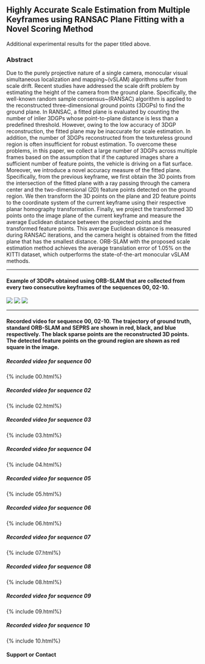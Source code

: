 ## Highly Accurate Scale Estimation from Multiple Keyframes using RANSAC Plane Fitting with a Novel Scoring Method
Additional experimental results for the paper titled above.
### Abstract
Due to the purely projective nature of a single camera, monocular visual simultaneous localization and mapping~(vSLAM) algorithms suffer from scale drift. Recent studies have addressed the scale drift problem by estimating the height of the camera from the ground plane. Specifically, the well-known random sample consensus~(RANSAC) algorithm is applied to the reconstructed three-dimensional ground points (3DGPs) to find the ground plane. In RANSAC, a fitted plane is evaluated by counting the number of inlier 3DGPs whose point-to-plane distance is less than a predefined threshold. However, owing to the low accuracy of 3DGP reconstruction, the fitted plane may be inaccurate for scale estimation. In addition, the number of 3DGPs reconstructed from the textureless ground region is often insufficient for robust estimation. To overcome these problems, in this paper, we collect a large number of 3DGPs across multiple frames based on the assumption that if the captured images share a sufficient number of feature points, the vehicle is driving on a flat surface. Moreover, we introduce a novel accuracy measure of the fitted plane. Specifically, from the previous keyframe, we first obtain the 3D points from the intersection of the fitted plane with a ray passing through the camera center and the two-dimensional (2D) feature points detected on the ground region. We then transform the 3D points on the plane and 2D feature points to the coordinate system of the current keyframe using their respective planar homography transformation. Finally, we project the transformed 3D points onto the image plane of the current keyframe and measure the average Euclidean distance between the projected points and the transformed feature points. This average Euclidean distance is measured during RANSAC iterations, and the camera height is obtained from the fitted plane that has the smallest distance. ORB-SLAM with the proposed scale estimation method achieves the average translation error of 1.05\% on the KITTI dataset, which outperforms the state-of-the-art monocular vSLAM methods.

*****************************************************************************************
#### Example of 3DGPs obtained using ORB-SLAM that are collected from every two consecutive keyframes of the sequences 00, 02-10.
![](https://lh3.googleusercontent.com/pw/ACtC-3fF2kNN3AloZtJL7WUNLrXU3m3hnMVqrbuAP7O3YZCQ8qZ-etnHLO-xzA85UPTG_6sxCnL0XBG-yf5nZPw1cinr8sfuac-KAJlGJUn0ynTF0S9P3D3d0Wsb-XYehVqqFBx6cG_-BH6PeBfMyLj55cEg=w692-h999-no?authuser=0)
![](https://lh3.googleusercontent.com/pw/ACtC-3coiSD0Vc042L6Xjedv5_wcUOzg8vJh1P4zC22qDW-CocOxg1qThIqu4zt0y-vWrPnYIQuUWB6Xx5rZfkEIcgb8MVZ0o580HY9vzHCu1kLohSgsiazcHfmy4-xp1SBtbAnHBRbNIAiAELPp4LeWIxlp=w692-h999-no?authuser=0)
![](https://lh3.googleusercontent.com/pw/ACtC-3cL6jARFE6vP4At_3uRc8KfNy_5b7NkC_5hNeYngUDK88K4_NHnmFHi2ctiMk_7CCuwHQN21HlfC87khqbKWecGEhPXue4IAa__uGQFOHX_OekdAoWCajJQTCSXU_ZimmA1ILGkmXvPOzQ1KovasKJ2=w692-h999-no?authuser=0)

*****************************************************************************************
#### Recorded video for sequence 00, 02-10. The trajectory of ground truth, standard ORB-SLAM and SEPRS are shown in red, black, and blue respectively. The black sparse points are the reconstructed 3D points. The detected feature points on the ground region are shown as red square in the image.
##### Recorded video for sequence 00
{% include 00.html%}
##### Recorded video for sequence 02
{% include 02.html%}
##### Recorded video for sequence 03
{% include 03.html%}
##### Recorded video for sequence 04
{% include 04.html%}
##### Recorded video for sequence 05
{% include 05.html%}
##### Recorded video for sequence 06
{% include 06.html%}
##### Recorded video for sequence 07
{% include 07.html%}
##### Recorded video for sequence 08
{% include 08.html%}
##### Recorded video for sequence 09
{% include 09.html%}
##### Recorded video for sequence 10
{% include 10.html%}

#### Support or Contact
